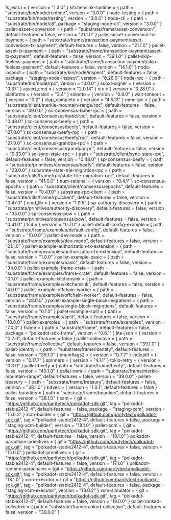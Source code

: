 fs_extra = { version = "1.3.0" }
kitchensink-runtime = { path = "substrate/bin/node/runtime", version = "3.0.0" }
node-testing = { path = "substrate/bin/node/testing", version = "3.0.0" }
node-cli = { path = "substrate/bin/node/cli", package = "staging-node-cli", version = "3.0.0" }
pallet-asset-conversion = { path = "substrate/frame/asset-conversion", default-features = false, version = "21.1.0" }
pallet-asset-conversion-tx-payment = { path = "substrate/frame/transaction-payment/asset-conversion-tx-payment", default-features = false, version = "21.1.0" }
pallet-asset-tx-payment = { path = "substrate/frame/transaction-payment/asset-tx-payment", default-features = false, version = "39.1.0" }
pallet-skip-feeless-payment = { path = "substrate/frame/transaction-payment/skip-feeless-payment", default-features = false, version = "14.1.0" }
node-inspect = { path = "substrate/bin/node/inspect", default-features = false, package = "staging-node-inspect", version = "0.26.0" }
node-rpc = { path = "substrate/bin/node/rpc", version = "3.0.0" }
subxt-signer = { version = "0.37" }
assert_cmd = { version = "2.0.14" }
nix = { version = "0.28.0" }
platforms = { version = "3.4" }
soketto = { version = "0.8.0" }
wait-timeout = { version = "0.2" }
clap_complete = { version = "4.5.13" }
mmr-rpc = { path = "substrate/client/merkle-mountain-range/rpc", default-features = false, version = "39.0.0" }
sc-consensus-babe-rpc = { path = "substrate/client/consensus/babe/rpc", default-features = false, version = "0.48.0" }
sc-consensus-beefy = { path = "substrate/client/consensus/beefy", default-features = false, version = "27.0.0" }
sc-consensus-beefy-rpc = { path = "substrate/client/consensus/beefy/rpc", default-features = false, version = "27.0.0" }
sc-consensus-grandpa-rpc = { path = "substrate/client/consensus/grandpa/rpc", default-features = false, version = "0.33.0" }
sc-sync-state-rpc = { path = "substrate/client/sync-state-rpc", default-features = false, version = "0.48.0" }
sp-consensus-beefy = { path = "substrate/primitives/consensus/beefy", default-features = false, version = "23.0.0" }
substrate-state-trie-migration-rpc = { path = "substrate/utils/frame/rpc/state-trie-migration-rpc", default-features = false, version = "41.0.0" }
num-rational = { version = "0.4.1" }
sc-consensus-epochs = { path = "substrate/client/consensus/epochs", default-features = false, version = "0.47.0" }
substrate-rpc-client = { path = "substrate/utils/frame/rpc/client", default-features = false, version = "0.47.0" }
cmd_lib = { version = "1.9.5" }
sp-authority-discovery = { path = "substrate/primitives/authority-discovery", default-features = false, version = "35.0.0" }
sp-consensus-pow = { path = "substrate/primitives/consensus/pow", default-features = false, version = "0.41.0" }
fs4 = { version = "0.7.0" }
pallet-default-config-example = { path = "substrate/frame/examples/default-config", default-features = false, version = "10.0.0" }
pallet-dev-mode = { path = "substrate/frame/examples/dev-mode", default-features = false, version = "21.1.0" }
pallet-example-authorization-tx-extension = { path = "substrate/frame/examples/authorization-tx-extension", default-features = false, version = "1.0.0" }
pallet-example-basic = { path = "substrate/frame/examples/basic", default-features = false, version = "34.0.0" }
pallet-example-frame-crate = { path = "substrate/frame/examples/frame-crate", default-features = false, version = "0.1.0" }
pallet-example-kitchensink = { path = "substrate/frame/examples/kitchensink", default-features = false, version = "4.0.0" }
pallet-example-offchain-worker = { path = "substrate/frame/examples/offchain-worker", default-features = false, version = "28.0.0" }
pallet-example-single-block-migrations = { path = "substrate/frame/examples/single-block-migrations", default-features = false, version = "0.1.0" }
pallet-example-split = { path = "substrate/frame/examples/split", default-features = false, version = "10.0.0" }
pallet-examples = { path = "substrate/frame/examples", version = "7.0.0" }
frame = { path = "substrate/frame", default-features = false, package = "polkadot-sdk-frame", version = "0.8.1" }
lite-json = { version = "0.2.0", default-features = false }
pallet-collective = { path = "substrate/frame/collective", default-features = false, version = "39.1.0" }
pallet-identity = { path = "substrate/frame/identity", default-features = false, version = "39.1.0" }
enumflags2 = { version = "0.7.7" }
indicatif = { version = "0.17.7" }
spinners = { version = "4.1.1" }
tokio-retry = { version = "0.3.0" }
pallet-beefy = { path = "substrate/frame/beefy", default-features = false, version = "40.1.0" }
pallet-mmr = { path = "substrate/frame/merkle-mountain-range", default-features = false, version = "39.0.0" }
pallet-treasury = { path = "substrate/frame/treasury", default-features = false, version = "38.1.0" }
bitvec = { version = "1.0.1", default-features = false }
pallet-bounties = { path = "substrate/frame/bounties", default-features = false, version = "38.1.0" }
xcm = { git = "https://github.com/paritytech/polkadot-sdk.git", tag = "polkadot-stable2412-4", default-features = false, package = "staging-xcm", version = "15.0.2" }
xcm-builder = { git = "https://github.com/paritytech/polkadot-sdk.git", tag = "polkadot-stable2412-4", default-features = false, package = "staging-xcm-builder", version = "18.1.0" }
pallet-xcm = { git = "https://github.com/paritytech/polkadot-sdk.git", tag = "polkadot-stable2412-4", default-features = false, version = "18.1.0" }
polkadot-parachain-primitives = { git = "https://github.com/paritytech/polkadot-sdk.git", tag = "polkadot-stable2412-4", default-features = false, version = "15.0.0" }
polkadot-primitives = { git = "https://github.com/paritytech/polkadot-sdk.git", tag = "polkadot-stable2412-4", default-features = false, version = "17.1.0" }
polkadot-runtime-parachains = {git = "https://github.com/paritytech/polkadot-sdk.git", tag = "polkadot-stable2412-4", default-features = false, version = "18.1.0" }
xcm-executor = { git = "https://github.com/paritytech/polkadot-sdk.git", tag = "polkadot-stable2412-4", default-features = false, package = "staging-xcm-executor", version = "18.0.2" }
xcm-simulator = { git = "https://github.com/paritytech/polkadot-sdk.git", tag = "polkadot-stable2412-4", default-features = false, version = "18.0.0" }
pallet-ranked-collective = { path = "substrate/frame/ranked-collective", default-features = false, version = "39.0.0" }
